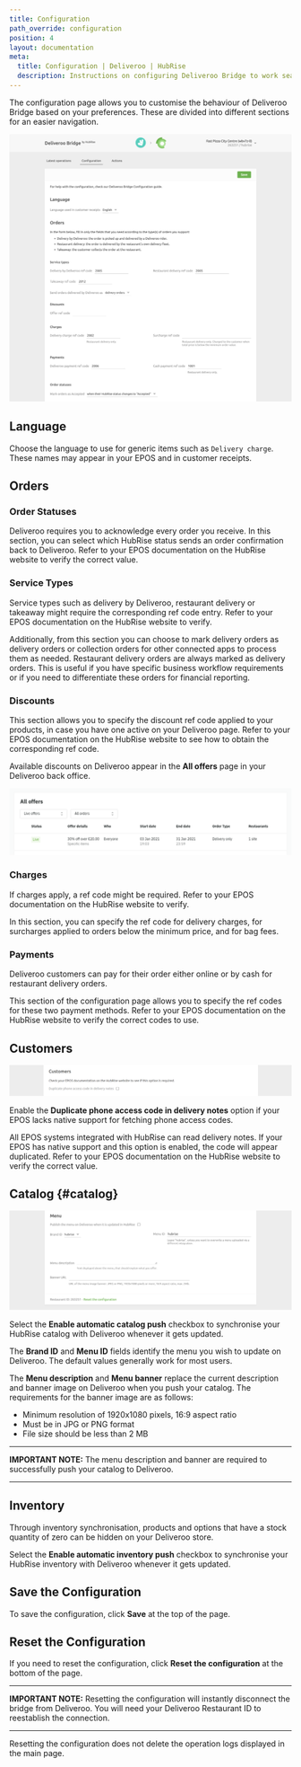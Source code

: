 ```yaml
---
title: Configuration
path_override: configuration
position: 4
layout: documentation
meta:
  title: Configuration | Deliveroo | HubRise
  description: Instructions on configuring Deliveroo Bridge to work seamlessly with Deliveroo and your EPOS or other apps connected to HubRise. Configuration is simple.
---
```


The configuration page allows you to customise the behaviour of Deliveroo Bridge based on your preferences.
These are divided into different sections for an easier navigation.

![Deliveroo Bridge configuration page](./images/014-configuration-page-cropped.png)

## Language

Choose the language to use for generic items such as `Delivery charge`. These names may appear in your EPOS and in customer receipts.

## Orders

### Order Statuses

Deliveroo requires you to acknowledge every order you receive. In this section, you can select which HubRise status sends an order confirmation back to Deliveroo. Refer to your EPOS documentation on the HubRise website to verify the correct value.

### Service Types

Service types such as delivery by Deliveroo, restaurant delivery or takeaway might require the corresponding ref code entry. Refer to your EPOS documentation on the HubRise website to verify.

Additionally, from this section you can choose to mark delivery orders as delivery orders or collection orders for other connected apps to process them as needed. Restaurant delivery orders are always marked as delivery orders. This is useful if you have specific business workflow requirements or if you need to differentiate these orders for financial reporting.

### Discounts

This section allows you to specify the discount ref code applied to your products, in case you have one active on your Deliveroo page. Refer to your EPOS documentation on the HubRise website to see how to obtain the corresponding ref code.

Available discounts on Deliveroo appear in the **All offers** page in your Deliveroo back office.

![Example of all offers page in Deliveroo back office](./images/013-deliveroo-offer.png)

### Charges

If charges apply, a ref code might be required. Refer to your EPOS documentation on the HubRise website to verify.

In this section, you can specify the ref code for delivery charges, for surcharges applied to orders below the minimum price, and for bag fees.

### Payments

Deliveroo customers can pay for their order either online or by cash for restaurant delivery orders.

This section of the configuration page allows you to specify the ref codes for these two payment methods. Refer to your EPOS documentation on the HubRise website to verify the correct codes to use.

## Customers

![Deliveroo Bridge configuration page, Customers section](./images/016-configuration-page-customers.png)

Enable the **Duplicate phone access code in delivery notes** option if your EPOS lacks native support for fetching phone access codes.

All EPOS systems integrated with HubRise can read delivery notes. If your EPOS has native support and this option is enabled, the code will appear duplicated. Refer to your EPOS documentation on the HubRise website to verify the correct value.

## Catalog {#catalog}

![Deliveroo Bridge configuration page, Catalog section](./images/015-configuration-page-menu.png)

Select the **Enable automatic catalog push** checkbox to synchronise your HubRise catalog with Deliveroo whenever it gets updated.

The **Brand ID** and **Menu ID** fields identify the menu you wish to update on Deliveroo. The default values generally work for most users.

The **Menu description** and **Menu banner** replace the current description and banner image on Deliveroo when you push your catalog. The requirements for the banner image are as follows:

- Minimum resolution of 1920x1080 pixels, 16:9 aspect ratio
- Must be in JPG or PNG format
- File size should be less than 2 MB

---

**IMPORTANT NOTE:** The menu description and banner are required to successfully push your catalog to Deliveroo.

---

## Inventory

Through inventory synchronisation, products and options that have a stock quantity of zero can be hidden on your Deliveroo store.

Select the **Enable automatic inventory push** checkbox to synchronise your HubRise inventory with Deliveroo whenever it gets updated.

## Save the Configuration

To save the configuration, click **Save** at the top of the page.

## Reset the Configuration

If you need to reset the configuration, click **Reset the configuration** at the bottom of the page.

---

**IMPORTANT NOTE:** Resetting the configuration will instantly disconnect the bridge from Deliveroo. You will need your Deliveroo Restaurant ID to reestablish the connection.

---

Resetting the configuration does not delete the operation logs displayed in the main page.
